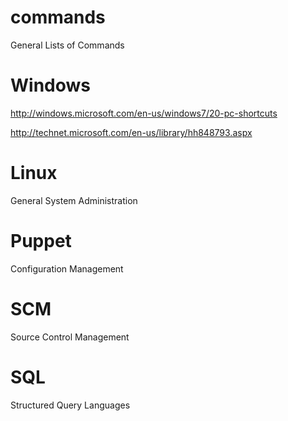 commands
========

General Lists of Commands

# Windows
http://windows.microsoft.com/en-us/windows7/20-pc-shortcuts

http://technet.microsoft.com/en-us/library/hh848793.aspx

# Linux
General System Administration

# Puppet
Configuration Management

# SCM
Source Control Management

# SQL
Structured Query Languages
